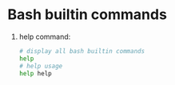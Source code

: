 # Bash builtin commands
1. help command: 
	``` bash
	# display all bash builtin commands
	help
	# help usage
	help help
	```
	
	